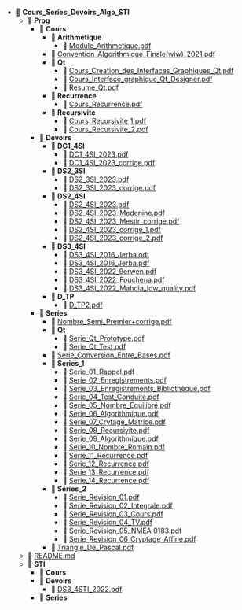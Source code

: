 - 📂 __Cours\_Series\_Devoirs\_Algo\_STI__
   - 📂 __Prog__
     - 📂 __Cours__
       - 📂 __Arithmetique__
         - 📄 [Module\_Arithmetique.pdf](Prog/Cours/Arithmetique/Module_Arithmetique.pdf)
       - 📄 [Convention\_Algorithmique\_Finale(wiw)\_2021.pdf](Prog/Cours/Convention_Algorithmique_Finale(wiw)_2021.pdf)
       - 📂 __Qt__
         - 📄 [Cours\_Creation\_des\_Interfaces\_Graphiques\_Qt.pdf](Prog/Cours/Qt/Cours_Creation_des_Interfaces_Graphiques_Qt.pdf)
         - 📄 [Cours\_Interface\_graphique\_Qt\_Designer.pdf](Prog/Cours/Qt/Cours_Interface_graphique_Qt_Designer.pdf)
         - 📄 [Resume\_Qt.pdf](Prog/Cours/Qt/Resume_Qt.pdf)
       - 📂 __Recurrence__
         - 📄 [Cours\_Recurrence.pdf](Prog/Cours/Recurrence/Cours_Recurrence.pdf)
       - 📂 __Recursivite__
         - 📄 [Cours\_Recursivite\_1.pdf](Prog/Cours/Recursivite/Cours_Recursivite_1.pdf)
         - 📄 [Cours\_Recursivite\_2.pdf](Prog/Cours/Recursivite/Cours_Recursivite_2.pdf)
     - 📂 __Devoirs__
       - 📂 __DC1\_4SI__
         - 📄 [DC1\_4SI\_2023.pdf](Prog/Devoirs/DC1_4SI/DC1_4SI_2023.pdf)
         - 📄 [DC1\_4SI\_2023\_corrige.pdf](Prog/Devoirs/DC1_4SI/DC1_4SI_2023_corrige.pdf)
       - 📂 __DS2\_3SI__
         - 📄 [DS2\_3SI\_2023.pdf](Prog/Devoirs/DS2_3SI/DS2_3SI_2023.pdf)
         - 📄 [DS2\_3SI\_2023\_corrige.pdf](Prog/Devoirs/DS2_3SI/DS2_3SI_2023_corrige.pdf)
       - 📂 __DS2\_4SI__
         - 📄 [DS2\_4SI\_2023.pdf](Prog/Devoirs/DS2_4SI/DS2_4SI_2023.pdf)
         - 📄 [DS2\_4SI\_2023\_Medenine.pdf](Prog/Devoirs/DS2_4SI/DS2_4SI_2023_Medenine.pdf)
         - 📄 [DS2\_4SI\_2023\_Mestir\_corrige.pdf](Prog/Devoirs/DS2_4SI/DS2_4SI_2023_Mestir_corrige.pdf)
         - 📄 [DS2\_4SI\_2023\_corrige\_1.pdf](Prog/Devoirs/DS2_4SI/DS2_4SI_2023_corrige_1.pdf)
         - 📄 [DS2\_4SI\_2023\_corrige\_2.pdf](Prog/Devoirs/DS2_4SI/DS2_4SI_2023_corrige_2.pdf)
       - 📂 __DS3\_4SI__
         - 📄 [DS3\_4SI\_2016\_Jerba.odt](Prog/Devoirs/DS3_4SI/DS3_4SI_2016_Jerba.odt)
         - 📄 [DS3\_4SI\_2016\_Jerba.pdf](Prog/Devoirs/DS3_4SI/DS3_4SI_2016_Jerba.pdf)
         - 📄 [DS3\_4SI\_2022\_9erwen.pdf](Prog/Devoirs/DS3_4SI/DS3_4SI_2022_9erwen.pdf)
         - 📄 [DS3\_4SI\_2022\_Fouchena.pdf](Prog/Devoirs/DS3_4SI/DS3_4SI_2022_Fouchena.pdf)
         - 📄 [DS3\_4SI\_2022\_Mahdia\_low\_quality.pdf](Prog/Devoirs/DS3_4SI/DS3_4SI_2022_Mahdia_low_quality.pdf)
       - 📂 __D\_TP__
         - 📄 [D\_TP2.pdf](Prog/Devoirs/D_TP/D_TP2.pdf)
     - 📂 __Series__
       - 📄 [Nombre\_Semi\_Premier+corrige.pdf](Prog/Series/Nombre_Semi_Premier%2Bcorrige.pdf)
       - 📂 __Qt__
         - 📄 [Serie\_Qt\_Prototype.pdf](Prog/Series/Qt/Serie_Qt_Prototype.pdf)
         - 📄 [Serie\_Qt\_Test.pdf](Prog/Series/Qt/Serie_Qt_Test.pdf)
       - 📄 [Serie\_Conversion\_Entre\_Bases.pdf](Prog/Series/Serie_Conversion_Entre_Bases.pdf)
       - 📂 __Series\_1__
         - 📄 [Serie\_01\_Rappel.pdf](Prog/Series/Series_1/Serie_01_Rappel.pdf)
         - 📄 [Serie\_02\_Enregistrements.pdf](Prog/Series/Series_1/Serie_02_Enregistrements.pdf)
         - 📄 [Serie\_03\_Enregistrements\_Bibliothèque.pdf](Prog/Series/Series_1/Serie_03_Enregistrements_Biblioth%C3%A8que.pdf)
         - 📄 [Serie\_04\_Test\_Conduite.pdf](Prog/Series/Series_1/Serie_04_Test_Conduite.pdf)
         - 📄 [Serie\_05\_Nombre\_Equilibré.pdf](Prog/Series/Series_1/Serie_05_Nombre_Equilibr%C3%A9.pdf)
         - 📄 [Serie\_06\_Algorithmique.pdf](Prog/Series/Series_1/Serie_06_Algorithmique.pdf)
         - 📄 [Serie\_07\_Crytage\_Matrice.pdf](Prog/Series/Series_1/Serie_07_Crytage_Matrice.pdf)
         - 📄 [Serie\_08\_Recursivite.pdf](Prog/Series/Series_1/Serie_08_Recursivite.pdf)
         - 📄 [Serie\_09\_Algorithmique.pdf](Prog/Series/Series_1/Serie_09_Algorithmique.pdf)
         - 📄 [Serie\_10\_Nombre\_Romain.pdf](Prog/Series/Series_1/Serie_10_Nombre_Romain.pdf)
         - 📄 [Serie\_11\_Recurrence.pdf](Prog/Series/Series_1/Serie_11_Recurrence.pdf)
         - 📄 [Serie\_12\_Recurrence.pdf](Prog/Series/Series_1/Serie_12_Recurrence.pdf)
         - 📄 [Serie\_13\_Recurrence.pdf](Prog/Series/Series_1/Serie_13_Recurrence.pdf)
         - 📄 [Serie\_14\_Recurrence.pdf](Prog/Series/Series_1/Serie_14_Recurrence.pdf)
       - 📂 __Séries\_2__
         - 📄 [Serie\_Revision\_01.pdf](Prog/Series/Séries_2/Serie_Revision_01.pdf)
         - 📄 [Serie\_Revision\_02\_Integrale.pdf](Prog/Series/Séries_2/Serie_Revision_02_Integrale.pdf)
         - 📄 [Serie\_Revision\_03\_Cours.pdf](Prog/Series/Séries_2/Serie_Revision_03_Cours.pdf)
         - 📄 [Serie\_Revision\_04\_TV.pdf](Prog/Series/Séries_2/Serie_Revision_04_TV.pdf)
         - 📄 [Serie\_Revision\_05\_NMEA 0183.pdf](Prog/Series/Séries_2/Serie_Revision_05_NMEA%200183.pdf)
         - 📄 [Serie\_Revision\_06\_Cryptage\_Affine.pdf](Prog/Series/Séries_2/Serie_Revision_06_Cryptage_Affine.pdf)
       - 📄 [Triangle\_De\_Pascal.pdf](Prog/Series/Triangle_De_Pascal.pdf)
   - 📄 [README.md](README.md)
   - 📂 __STI__
     - 📂 __Cours__
     - 📂 __Devoirs__
       - 📄 [DS3\_4STI\_2022.pdf](STI/Devoirs/DS3_4STI_2022.pdf)
     - 📂 __Series__

